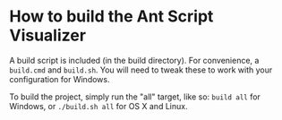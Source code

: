 # How to build the Ant Script Visualizer #

A build script is included (in the build directory).  For convenience, a `build.cmd` and `build.sh`.  You will need to tweak these to work with your configuration for Windows.

To build the project, simply run the "all" target, like so:
`build all` for Windows, or `./build.sh all` for OS X and Linux.